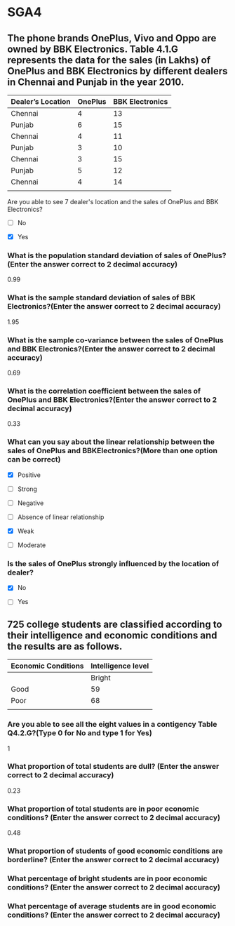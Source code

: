 # SGA4

## **The phone brands OnePlus, Vivo and Oppo are owned by BBK Electronics. Table 4.1.G represents the data for the sales (in Lakhs) of OnePlus and BBK Electronics by different dealers in Chennai and Punjab in the year 2010.**

| **Dealer’s Location** | **OnePlus** | **BBK Electronics** |
|-------------------|---------|-----------------|
| Chennai           | 4       | 13              |
| Punjab            | 6       | 15              |
| Chennai           | 4       | 11              |
| Punjab            | 3       | 10              |
| Chennai           | 3       | 15              |
| Punjab            | 5       | 12              |
| Chennai           | 4       | 14              |
|                   |         |                 |
Are you able to see 7 dealer's location and the sales of OnePlus and BBK Electronics?

- [ ] No

- [x] Yes

### What is the population standard deviation of sales of OnePlus?(Enter the answer correct to 2 decimal accuracy)

0\.99

### What is the sample standard deviation of sales of BBK Electronics?(Enter the answer correct to 2 decimal accuracy)

1\.95

### What is the sample co-variance between the sales of OnePlus and BBK Electronics?(Enter the answer correct to 2 decimal accuracy)

0\.69

### What is the correlation coefficient between the sales of OnePlus and BBK Electronics?(Enter the answer correct to 2 decimal accuracy)

0\.33

### What can you say about the linear relationship between the sales of OnePlus and BBKElectronics?(More than one option can be correct)

- [x] Positive

- [ ] Strong

- [ ] Negative

- [ ] Absence of linear relationship

- [x] Weak

- [ ] Moderate

### Is the sales of OnePlus strongly influenced by the location of dealer?

- [x] No

- [ ] Yes

##  **725 college students are classified according to their intelligence and economic conditions and the results are as follows.**

| **Economic Conditions** | **Intelligence level** |
|---------------------|--------------------|
|                     | Bright             | Average | Dull | Borderline |
| Good                | 59                 | 85      | 84   | 149        |
| Poor                | 68                 | 93      | 83   | 104        |
|                     |                    |         |      |            |

### Are you able to see all the eight values in a contigency Table Q4.2.G?(Type 0 for No and type 1 for Yes)

1

### What proportion of total students are dull? (Enter the answer correct to 2 decimal accuracy)

0\.23

### What proportion of total students are in poor economic conditions? (Enter the answer correct to 2 decimal accuracy)

0\.48

### What proportion of students of good economic conditions are borderline? (Enter the answer correct to 2 decimal accuracy)

### What percentage of bright students are in poor economic conditions? (Enter the answer correct to 2 decimal accuracy)

### What percentage of average students are in good economic conditions? (Enter the answer correct to 2 decimal accuracy)